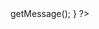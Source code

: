 <?php

function calcularOperacao($num1, $num2, $operador) {
    switch ($operador) {
        case '+':
            return $num1 + $num2;
        case '-':
            return $num1 - $num2;
        case '*':
            return $num1 * $num2;
        case '/':
            if ($num2 == 0) {
                throw new Exception("Divisão por zero não é permitida.");
            }
            return $num1 / $num2;
        default:
            throw new Exception("Operador inválido.");
    }
}


try {
    $resultado = calcularOperacao(10, 5, '+');
    echo "O resultado é: " . $resultado;
} catch (Exception $e) {
    echo "Erro: " . $e->getMessage();
}
?>
